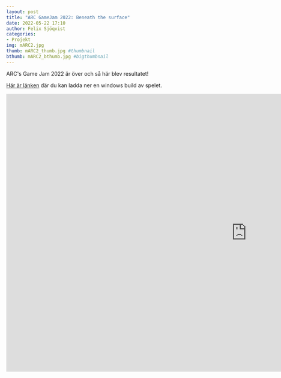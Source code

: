 ```yaml
---
layout: post
title: "ARC GameJam 2022: Beneath the surface"
date: 2022-05-22 17:10
author: Felix Sjöqvist
categories: 
- Projekt
img: mARC2.jpg
thumb: mARC2_thumb.jpg #thumbnail
bthumb: mARC2_bthumb.jpg #bigthumbnail
---
```

ARC's Game Jam 2022 är över och så här blev resultatet!
<!--more-->

[Här är länken](https://arc-sweden.itch.io/arc-game-jam-2022) där du kan ladda ner en windows build av spelet.

<iframe frameborder="0" src="https://itch.io/embed-upload/5833019?color=333333" allowfullscreen="" width="1280" height="740"><a href="https://arc-sweden.itch.io/arc-game-jam-2022">Play ARC Game Jam 2022 on itch.io</a></iframe> 
